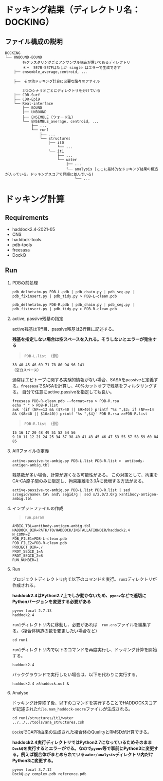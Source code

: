 # ドッキング結果（ディレクトリ名：DOCKING）

## ファイル構成の説明

    DOCKING
    └── UNBOUND-BOUND
            各クラスタリングごとアンサンブル構造が置いてあるディレクトリ
            ＊＊　5E7B-5E7Fはたしか single はエラーで生成できず
        ├── ensemble_average,centroid, ...
         
        ├──　その他ドッキング計算に必要な諸々のファイル
        
            3つのシナリオごとにディレクトリを分けている
        ├── CDR-Surf
        ├── CDR-Epi9
        └── Real-interface
            ├── BOUND
            ├── UNBOUND
            ├── ENSEMBLE (ウォード法)
            └── ENSEMBLE_average, centroid, ...
                ├── ...
                └── run1
                    ├── ...
                    └── structures
                        ├── it0
                            └── ...
                        └── it1
                            ├── ...
                            └── water
                                ├── ...
                                └── analysis (ここに最終的なドッキング結果の構造が入っている。ドッキングスコアで昇順に並んでいる)
                                    └── ...
        
# ドッキング計算

## Requirements
- haddock2.4-2021-05
- CNS
- haddock-tools
- pdb-tools
- freesasa
- DockQ

## Run
1. PDBの前処理

    ```
    pdb_delhetatm.py PDB-L.pdb | pdb_chain.py | pdb_seg.py | pdb_fixinsert.py | pdb_tidy.py > PDB-L-clean.pdb
    ```
    
    ```
    pdb_delhetatm.py PDB-R.pdb | pdb_chain.py | pdb_seg.py | pdb_fixinsert.py | pdb_tidy.py > PDB-R-clean.pdb
    ```
    
2. active, passive残基の指定

    active残基は1行目、passive残基は2行目に記述する。
    
    **残基を指定しない場合は空スペースを入れる。そうしないとエラーが発生する**
    
    > `PDB-L.list`　（例）
    ```
    38 40 45 46 69 71 78 80 94 96 141
    （空白スペース）
    ```
    
    通常はエピトープに関する実験的情報がない場合、SASAをpassiveと定義する。`freesasa`でSASAを計算し、40%カットオフで残基をフィルタリングする。
    自分で任意にactive,passiveを指定しても良い。
    
    ```
    freesasa PDB-R-clean.pdb --format=rsa > PDB-R.rsa
    echo " " > PDB-R.list
    awk '{if (NF==13 && ($7>40 || $9>40)) printf "%s ",$3; if (NF==14 && ($8>40 || $10>40)) printf "%s ",$4}' PDB-R.rsa >>PDB-R.list
    ```
    > `PDB-R.list`　（例）
    ```
    15 16 17 20 48 49 51 52 54 56
    9 10 11 12 21 24 25 34 37 38 40 41 43 45 46 47 53 55 57 58 59 60 84 85
    ```

3. AIRファイルの定義

    ```
    active-passive-to-ambig.py PDB-L.list PDB-R.list >　antibody-antigen-ambig.tbl
    ```
 
    残基数が多い場合、計算が遅くなる可能性がある。
    この対策として、拘束をCA-CA原子間のみに限定し、拘束距離を3.0Åに微増する方法がある。

    ```
    active-passive-to-ambig.py PDB-L.list PDB-R.list | sed s/segid/name\ CA\ and\ segid/g | sed s/2.0/3.0/g >antibody-antigen-ambig.tbl
    ```


4. インプットファイルの作成


    > `run.param`
    ```
    AMBIG_TBL=antibody-antigen-ambig.tbl
    HADDOCK_DIR=PATH/TO/HADDOCK/INSTALLATIONDIR/haddock2.4
    N_COMP=2
    PDB_FILE1=PDB-L-clean.pdb
    PDB_FILE2=PDB-R-clean.pdb
    PROJECT_DIR=./
    PROT_SEGID_1=A
    PROT_SEGID_2=B
    RUN_NUMBER=1
    ```


5. Run

    プロジェクトディレクトリ内で以下のコマンドを実行。`run1`ディレクトリが作成される。
    
    **haddock2.4はPython2.7上でしか動かないため、`pyenv`などで適切にPythonバージョンを変更する必要がある**

    ```
    pyenv local 2.7.13
    haddock2.4
    ```
    
    `run1`ディレクトリ内に移動し、必要があれば　`run.cns`ファイルを編集する。（複合体構造の数を変更したい場合など）
    ```
    cd run1
    ```

    `run1`ディレクトリ内で以下のコマンドを再度実行し、ドッキング計算を開始する。
    ```
    haddock2.4
    ```
    
    バックグラウンドで実行したい場合は、以下を代わりに実行する。
    ```
    haddock2.4 >&haddock.out &
    ```

6. Analyse

    ドッキング計算終了後、以下のコマンドを実行することでHADDOCKスコアが記述された`file.nam_haddock-socre`ファイルが生成される。
    
    ```
    cd run1/structures/it1/water
    ../../../tools/ana_structures.csh
    ```
    
    `DockQ`でCAPRI由来の生成された複合体のQualityとRMSDが計算できる。
    
    **haddock2.4実行ディレクトリではPython2.7になっているためそのまま`DockQ`を実行するとエラーがでる。なので`pyenv`等で事前にPython3に変更する。例えば複合体がまとめられている`water/analysis`ディレクトリ内だけPython3に変更する。**
    
    ```
    pyenv local 3.7.12
    DockQ.py complex.pdb reference.pdb
    ```
    
